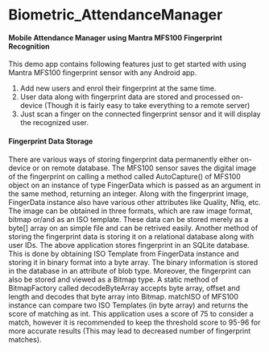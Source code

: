 # Biometric_AttendanceManager

#### Mobile Attendance Manager using Mantra MFS100 Fingerprint Recognition 

This demo app contains following features just to get started with using Mantra MFS100 fingerprint sensor with any Android app.

1. Add new users and enrol their fingerprint at the same time.
2. User data along with fingerprint data are stored and processed on-device (Though it is fairly easy to take everything to a remote server)
3. Just scan a finger on the connected fingerprint sensor and it will display the recognized user.

#### Fingerprint Data Storage
There are various ways of storing fingerprint data permanently either on-device or on remote database. The MFS100 sensor saves the digital image of the fingerprint on calling a method called AutoCapture() of MFS100 object on an instance of type FingerData which is passed as an argument in the same method, returning an integer. Along with the fingerprint image, FingerData instance also have various other attributes like Quality, Nfiq, etc. The image can be obtained in three formats, which are raw image format, bitmap or/and as an ISO template. These data can be stored merely as a byte[] array on an simple file and can be retrived easily. Another method of storing the fingerprint data is storing it on a relational database along with user IDs. The above application stores fingerprint in an SQLite database. This is done by obtaining ISO Template from FingerData instance and storing it in binary format into a byte array. The binary information is stored in the database in an attribute of blob type. Moreover, the fingerprint can also be stored and viewed as a Bitmap type. A static method of BitmapFactory called decodeByteArray accepts byte array, offset and length and decodes that byte array into Bitmap. matchISO of MFS100 instance can compare two ISO Templates (in byte array) and returns the score of matching as int. This application uses a score of 75 to consider a match, however it is recommended to keep the threshold score to 95-96 for more accurate results (This may lead to decreased number of fingerprint matches).
